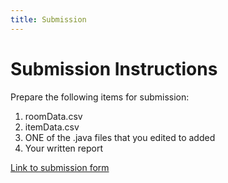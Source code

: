 ```yaml
---
title: Submission
---
```


Submission Instructions
====
Prepare the following items for submission:
1. roomData.csv
2. itemData.csv
3. ONE of the .java files that you edited to added
4. Your written report

[Link to submission form](https://forms.gle/StD8fMAqJyVV2q576)